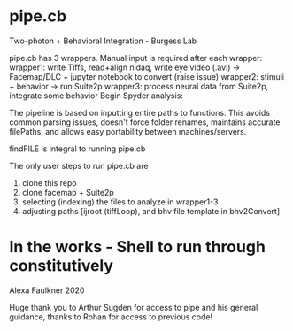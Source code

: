 # pipe.cb
Two-photon + Behavioral Integration - Burgess Lab

pipe.cb has 3 wrappers. Manual input is required after each wrapper:
wrapper1: write Tiffs, read+align nidaq, write eye video (.avi) -> Facemap/DLC + jupyter notebook to convert (raise issue)
wrapper2: stimuli + behavior -> run Suite2p
wrapper3: process neural data from Suite2p, integrate some behavior
Begin Spyder analysis:


The pipeline is based on inputting entire paths to functions. 
This avoids common parsing issues, doesn't force folder renames, maintains accurate filePaths, and allows easy portability between machines/servers.

findFILE is integral to running pipe.cb

The only user steps to run pipe.cb are 
1. clone this repo
2. clone facemap + Suite2p
3. selecting (indexing) the files to analyze in wrapper1-3 
4. adjusting paths [ijroot (tiffLoop), and bhv file template in bhv2Convert]


# In the works - Shell to run through constitutively 

 Alexa Faulkner 2020

Huge thank you to Arthur Sugden for access to pipe and his general guidance, thanks to Rohan for access to previous code!
